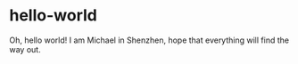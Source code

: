 # hello-world
Oh, hello world!
I am Michael in Shenzhen, hope that everything will find the way out.
